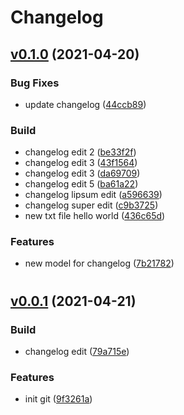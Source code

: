 # Changelog
<a name="v0.1.0"></a>
## [v0.1.0](https://github.com/vinirossa/password_generator_test/compare/v0.0.1...v0.1.0) (2021-04-20)

### Bug Fixes
- update changelog ([44ccb89](https://github.com/vinirossa/password_generator_test/commit/44ccb892efcf49f30f55dbc194035e02f96b5ae6))

### Build
- changelog edit 2 ([be33f2f](https://github.com/vinirossa/password_generator_test/commit/be33f2f158fc6b9fb5a022ca1b01dc33f46588be))
- changelog edit 3 ([43f1564](https://github.com/vinirossa/password_generator_test/commit/43f15644bd5048a5621997cb64db01d12e8921f6))
- changelog edit 3 ([da69709](https://github.com/vinirossa/password_generator_test/commit/da697090403b3bc5f7607d2a2908160d04cdbded))
- changelog edit 5 ([ba61a22](https://github.com/vinirossa/password_generator_test/commit/ba61a225bd4b12d3c2fd2599d9854998d2d324b3))
- changelog lipsum edit ([a596639](https://github.com/vinirossa/password_generator_test/commit/a596639fb3365c4a45a2d0756ffb35f12bfd89e5))
- changelog super edit ([c9b3725](https://github.com/vinirossa/password_generator_test/commit/c9b372579ce5df308637186081eba084419931a5))
- new txt file hello world ([436c65d](https://github.com/vinirossa/password_generator_test/commit/436c65d8729eae2dbf3a07fd65eb8c0796168581))

### Features
- new model for changelog ([7b21782](https://github.com/vinirossa/password_generator_test/commit/7b21782206ee7eb65a3e658119c078c01091391c))


#
<a name="v0.0.1"></a>
## [v0.0.1](https://github.com/vinirossa/password_generator_test/compare/9f3261a07d57bb580b068aa44c37d26d1111c105...v0.0.1) (2021-04-21)

### Build
- changelog edit ([79a715e](https://github.com/vinirossa/password_generator_test/commit/79a715ea49ce6d4af3ee1967461fd0d2f6ef3d79))

### Features
- init git ([9f3261a](https://github.com/vinirossa/password_generator_test/commit/9f3261a07d57bb580b068aa44c37d26d1111c105))



